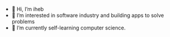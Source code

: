- 👋 Hi, I’m iheb 
- 👀 I’m interested in software industry and building apps to solve problems
- 🌱 I’m currently self-learning computer science.


<!---
ihebdh/ihebdh is a ✨ special ✨ repository because its `README.md` (this file) appears on your GitHub profile.
You can click the Preview link to take a look at your changes.
--->
